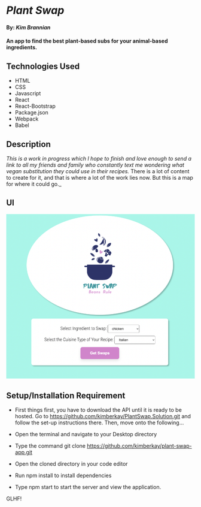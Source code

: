 # _Plant Swap_

#### By: _*Kim Brannian*_

#### An app to find the best plant-based subs for your animal-based ingredients.

## Technologies Used
* HTML
* CSS
* Javascript
* React
* React-Bootstrap
* Package.json
* Webpack
* Babel



## Description
_This is a work in progress which I hope to finish and love enough to send a link to all my friends and family who constantly text me wondering what vegan substitution they could use in their recipes._ There is a lot of content to create for it, and that is where a lot of the work lies now. But this is a map for where it could go._


## UI

![image of UI for App](src/img/UI.png)

## Setup/Installation Requirement

 * First things first, you have to download the API until it is ready to be hosted. Go to https://github.com/kimberkay/PlantSwap.Solution.git and follow the set-up instructions there.  Then, move onto the following...

 * Open the terminal and navigate to your Desktop directory
 * Type the command git clone https://github.com/kimberkay/plant-swap-app.git
 * Open the cloned directory in your code editor
 * Run npm install to install dependencies
 * Type npm start to start the server and view the application.

 GLHF!
